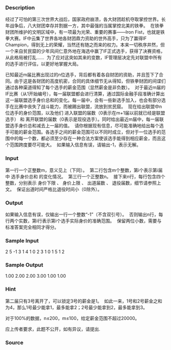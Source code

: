 
### Description
经过了可怕的第三次世界大战后，国家政府崩溃，各大财团趁机夺取掌控世界。长年战争后，八大财团幸存并割据一方，其中最强的当属掌控北美的铁拳。 
在铁拳财团所维护的文明区域中，有一项最为光荣、重要的赛事——Iron Fist，也就是铁拳大赛。IF中云集了世界各地各财团鼎力资助的世外高手，只为了赢得IF Champion，得到无上的荣耀，当然还有随之而来的权力。本来一切秩序井然，但一个来自贫民窟的少年风间仁意外地在海选中赢了IF正式选手，获得了决赛资格，从此格局被打乱…… 
为了应对这突如其来的变数，IF管理层决定先对联盟中所有的选手进行评估，以更好地掌握大局。 

已知最近m届比赛出现过的n位选手，背后都有着各自财团的资助，并且签下了合同。由于这是各财团的高度机密，合同的具体细节无从得知，但铁拳财团的间谍们通过各种渠道得知了每个选手的薪金范围（显然薪金是非负数）。 
对于最近m届的IF比赛（从1开始编号），每一届联盟都会进行清算，通过国际金融手段准确计算出这一届联盟选手身价总和的变化。每一届中，会有一些新选手加入，也会有部分选手在比赛中丧失了战斗能力，而被踢出联盟，流放到贫民窟。 
现在给出联盟中n位选手的身价范围，以及他们 进入联盟的届数（0表示在m+1届以前就已经是联盟选手） 和 离开联盟的届数（0表示是现役选手）。同时给出最近m届中，每一届联盟选手身价总和减去上一届的值。 
请你根据现有信息，尽可能准确地给出每个选手可能的薪金范围。各选手之间的薪金范围可以不同时成立，但对于一位选手的范围中的每一个数，都必须至少存在一种合法方案使该选手能得到相应薪金，而且这个范围跨度要尽可能大。 
如果输入信息有误，请输出-1，表示无解。 


### Input
第一行一个正整数m，意义见上（下同）。 
第二行包含m个整数，第i个表示第i届中 选手身价总和 的变化情况。 
第三行一个正整数n。 
接下来n行，每行包含四个整数，分别表示 身价下限 、 身价上限 、 出道届数 、 退役届数，细节请参照上文。 
保证出道时间严格比退役时间小（0除外）。 


### Output
如果输入信息有误，仅输出一行一个整数“-1”（不含双引号）。 
否则输出n行，每行两个实数，第i行表示第i个选手实际身价的准确范围。 
保留两位小数，需要与标准答案完全相同才得分。 


### Sample Input
2
5 -1
3
1 4 1 0
2 3 1 0
1 5 1 2
### Sample Output
1.00 2.00
2.00 3.00
1.00 1.00
### Hint
第二届只有3号离开了，可以锁定3号的薪金是1。 
如此一来，1号和2号薪金之和为4，那么1号最少能拿1，最多能拿2；2号最少能拿到2，最多能拿到3。 

对于100%的数据，n≤200，m≤100，给定薪金范围不超过20000。 

应上传者要求，此题不公开，如有异议，请提出.

### Source
